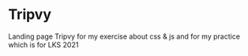 # Tripvy
Landing page Tripvy for my exercise about css &amp; js and for my practice which is for LKS 2021
